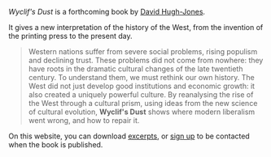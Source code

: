 
*Wyclif's Dust* is a forthcoming book by [David Hugh-Jones](author.md).

It gives a new interpretation of the history of the West, from the
invention of the printing press to the present day.

> Western nations suffer from severe social problems, rising populism and
> declining trust. These problems did not come from nowhere: they have roots in
> the dramatic cultural changes of the late twentieth century. To understand them,
> we must rethink our own history. The West did not just develop good institutions
> and economic growth: it also created a uniquely powerful culture. By reanalysing
> the rise of the West through a cultural prism, using ideas from the new science
> of cultural evolution, **Wyclif's Dust** shows where modern liberalism went wrong, 
> and how to repair it.


On this website, you can download [excerpts](excerpts.md), 
or [sign up](signup.md) to be contacted when the book is published.

